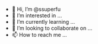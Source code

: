 - 👋 Hi, I’m @ssuperfu
- 👀 I’m interested in ...
- 🌱 I’m currently learning ...
- 💞️ I’m looking to collaborate on ...
- 📫 How to reach me ...

<!---
ssuperfu/ssuperfu is a ✨ special ✨ repository because its `README.md` (this file) appears on your GitHub profile.
You can click the Preview link to take a look at your changes.
--->
